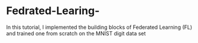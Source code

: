 # Fedrated-Learing-
In this tutorial, I implemented the building blocks of Federated Learning (FL) and trained one from scratch on the MNIST digit data set
